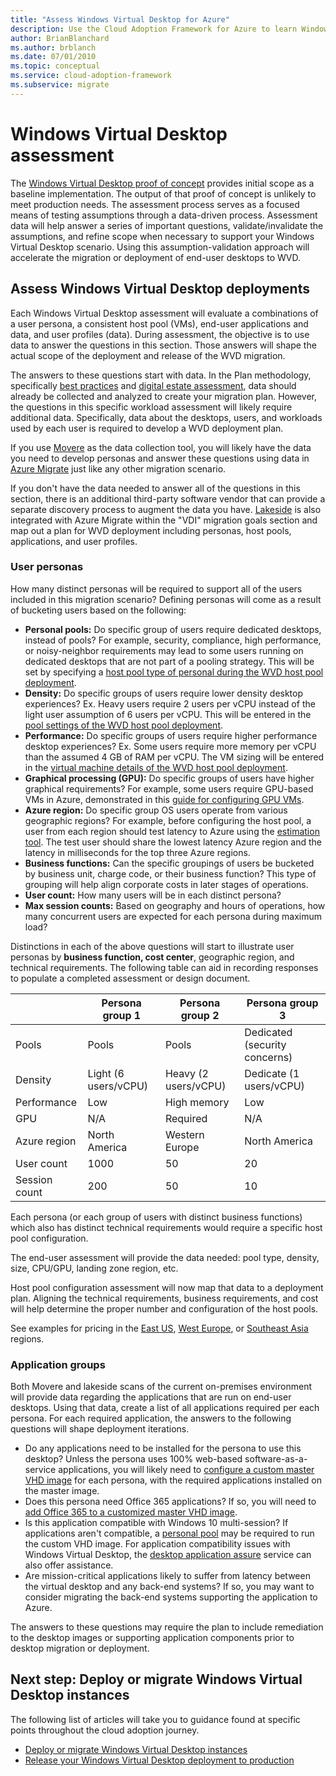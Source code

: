 ```yaml
---
title: "Assess Windows Virtual Desktop for Azure"
description: Use the Cloud Adoption Framework for Azure to learn Windows Virtual Desktop migration best practices to reduce complexity and standardize the migration process.
author: BrianBlanchard
ms.author: brblanch
ms.date: 07/01/2010
ms.topic: conceptual
ms.service: cloud-adoption-framework
ms.subservice: migrate
---
```


# Windows Virtual Desktop assessment

The [Windows Virtual Desktop proof of concept](./proof-of-concept.md) provides initial scope as a baseline implementation. The output of that proof of concept is unlikely to meet production needs. The assessment process serves as a focused means of testing assumptions through a data-driven process. Assessment data will help answer a series of important questions, validate/invalidate the assumptions, and refine scope when necessary to support your Windows Virtual Desktop scenario. Using this assumption-validation approach will accelerate the migration or deployment of end-user desktops to WVD.

## Assess Windows Virtual Desktop deployments

Each Windows Virtual Desktop assessment will evaluate a combinations of a user persona, a consistent host pool (VMs), end-user applications and data, and user profiles (data). During assessment, the objective is to use data to answer the questions in this section. Those answers will shape the actual scope of the deployment and release of the WVD migration.

The answers to these questions start with data. In the Plan methodology, specifically [best practices](../../plan/index.md) and [digital estate assessment](../../digital-estate/index.md), data should already be collected and analyzed to create your migration plan. However, the questions in this specific workload assessment will likely require additional data. Specifically, data about the desktops, users, and workloads used by each user is required to develop a WVD deployment plan.

If you use [Movere](https://docs.microsoft.com/azure/migrate/migrate-services-overview#movere) as the data collection tool, you will likely have the data you need to develop personas and answer these questions using data in [Azure Migrate](https://docs.microsoft.com/azure/migrate) just like any other migration scenario.

If you don't have the data needed to answer all of the questions in this section, there is an additional third-party software vendor that can provide a separate discovery process to augment the data you have. [Lakeside](https://docs.microsoft.com/azure/migrate/migrate-services-overview#isv-integration) is also integrated with Azure Migrate within the "VDI" migration goals section and map out a plan for WVD deployment including personas, host pools, applications, and user profiles.

### User personas

How many distinct personas will be required to support all of the users included in this migration scenario? Defining personas will come as a result of bucketing users based on the following:

- **Personal pools:** Do specific group of users require dedicated desktops, instead of pools? For example, security, compliance, high performance, or noisy-neighbor requirements may lead to some users running on dedicated desktops that are not part of a pooling strategy. This will be set by specifying a [host pool type of personal during the WVD host pool deployment](https://docs.microsoft.com/azure/virtual-desktop/create-host-pools-azure-marketplace#begin-the-host-pool-setup-process).
- **Density:** Do specific groups of users require lower density desktop experiences? Ex. Heavy users require 2 users per vCPU instead of the light user assumption of 6 users per vCPU. This will be entered in the [pool settings of the WVD host pool deployment](https://docs.microsoft.com/azure/virtual-desktop/create-host-pools-azure-marketplace#begin-the-host-pool-setup-process).
- **Performance:** Do specific groups of users require higher performance desktop experiences? Ex. Some users require more memory per vCPU than the assumed 4 GB of RAM per vCPU. The VM sizing will be entered in the [virtual machine details of the WVD host pool deployment](https://docs.microsoft.com/azure/virtual-desktop/create-host-pools-azure-marketplace#virtual-machine-details).
- **Graphical processing (GPU):** Do specific groups of users have higher graphical requirements? For example, some users require GPU-based VMs in Azure, demonstrated in this [guide for configuring GPU VMs](https://docs.microsoft.com/azure/virtual-desktop/configure-vm-gpu).
- **Azure region:** Do specific group OS users operate from various geographic regions? For example, before configuring the host pool, a user from each region should test latency to Azure using the [estimation tool](https://azure.microsoft.com/services/virtual-desktop/assessment/#estimation-tool). The test user should share the lowest latency Azure region and the latency in milliseconds for the top three Azure regions.
- **Business functions:** Can the specific groupings of users be bucketed by business unit, charge code, or their business function? This type of grouping will help align corporate costs in later stages of operations.
- **User count:** How many users will be in each distinct persona?
- **Max session counts:** Based on geography and hours of operations, how many concurrent users are expected for each persona during maximum load?

Distinctions in each of the above questions will start to illustrate user personas by **business function, cost center**, geographic region, and technical requirements. The following table can aid in recording responses to populate a completed assessment or design document.

|  | Persona group 1  | Persona group 2  | Persona group 3  |
|---------|---------|---------|---------|
| Pools  | Pools | Pools | Dedicated (security concerns) |
| Density | Light (6 users/vCPU) | Heavy (2 users/vCPU) | Dedicate (1 users/vCPU) |
| Performance | Low | High memory | Low |
| GPU | N/A | Required | N/A |
| Azure region | North America | Western Europe | North America |
| User count | 1000 | 50 | 20 |
| Session count | 200 | 50 | 10 |

Each persona (or each group of users with distinct business functions) which also has distinct technical requirements would require a specific host pool configuration.

The end-user assessment will provide the data needed: pool type, density, size, CPU/GPU, landing zone region, etc.

Host pool configuration assessment will now map that data to a deployment plan. Aligning the technical requirements, business requirements, and cost will help determine the proper number and configuration of the host pools.

See examples for pricing in the [East US](https://azure.com/e/448606254c9a44f88798892bb8e0ef3c), [West Europe](https://azure.com/e/61a376d5f5a641e8ac31d1884ade9e55), or [Southeast Asia](https://azure.com/e/7cf555068922461587d0aa99a476f926) regions.

### Application groups

Both Movere and lakeside scans of the current on-premises environment will provide data regarding the applications that are run on end-user desktops. Using that data, create a list of all applications required per each persona. For each required application, the answers to the following questions will shape deployment iterations.

- Do any applications need to be installed for the persona to use this desktop? Unless the persona uses 100% web-based software-as-a-service applications, you will likely need to [configure a custom master VHD image](https://docs.microsoft.com/azure/virtual-desktop/set-up-customize-master-image) for each persona, with the required applications installed on the master image.
- Does this persona need Office 365 applications? If so, you will need to [add Office 365 to a customized master VHD image](https://docs.microsoft.com/azure/virtual-desktop/install-office-on-wvd-master-image).
- Is this application compatible with Windows 10 multi-session? If applications aren't compatible, a [personal pool](https://docs.microsoft.com/azure/virtual-desktop/configure-host-pool-personal-desktop-assignment-type) may be required to run the custom VHD image. For application compatibility issues with Windows Virtual Desktop, the [desktop application assure](https://docs.microsoft.com/fasttrack/win-10-app-assure-assistance-offered) service can also offer assistance.
- Are mission-critical applications likely to suffer from latency between the virtual desktop and any back-end systems? If so, you may want to consider migrating the back-end systems supporting the application to Azure.

The answers to these questions may require the plan to include remediation to the desktop images or supporting application components prior to desktop migration or deployment.

## Next step: Deploy or migrate Windows Virtual Desktop instances

The following list of articles will take you to guidance found at specific points throughout the cloud adoption journey.

- [Deploy or migrate Windows Virtual Desktop instances](./migrate-deploy.md)
- [Release your Windows Virtual Desktop deployment to production](./migrate-release.md)
